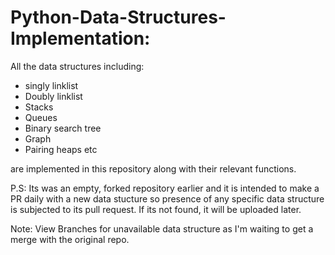 # Python-Data-Structures-Implementation:

All the data structures including:

* singly linklist
* Doubly linklist
* Stacks
* Queues
* Binary search tree
* Graph
* Pairing heaps etc 

 are implemented in this repository along with their relevant functions. 

P.S: Its was an empty, forked repository earlier and it is intended to make a PR daily with a new data stucture so presence of any specific data structure is subjected to its pull request. If its not found, it will be uploaded later.

Note: View Branches for unavailable data structure as I'm waiting to get a merge with the original repo.
